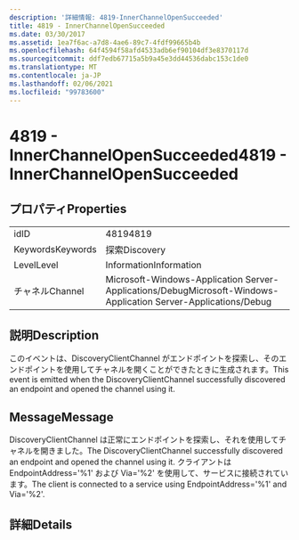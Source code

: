 ```yaml
---
description: '詳細情報: 4819-InnerChannelOpenSucceeded'
title: 4819 - InnerChannelOpenSucceeded
ms.date: 03/30/2017
ms.assetid: 1ea7f6ac-a7d8-4ae6-89c7-4fdf99665b4b
ms.openlocfilehash: 64f4594f58afd4533adb6ef90104df3e8370117d
ms.sourcegitcommit: ddf7edb67715a5b9a45e3dd44536dabc153c1de0
ms.translationtype: MT
ms.contentlocale: ja-JP
ms.lasthandoff: 02/06/2021
ms.locfileid: "99783600"
---
```

# <a name="4819---innerchannelopensucceeded"></a><span data-ttu-id="7cd29-103">4819 - InnerChannelOpenSucceeded</span><span class="sxs-lookup"><span data-stu-id="7cd29-103">4819 - InnerChannelOpenSucceeded</span></span>

## <a name="properties"></a><span data-ttu-id="7cd29-104">プロパティ</span><span class="sxs-lookup"><span data-stu-id="7cd29-104">Properties</span></span>  
  
|||  
|-|-|  
|<span data-ttu-id="7cd29-105">id</span><span class="sxs-lookup"><span data-stu-id="7cd29-105">ID</span></span>|<span data-ttu-id="7cd29-106">4819</span><span class="sxs-lookup"><span data-stu-id="7cd29-106">4819</span></span>|  
|<span data-ttu-id="7cd29-107">Keywords</span><span class="sxs-lookup"><span data-stu-id="7cd29-107">Keywords</span></span>|<span data-ttu-id="7cd29-108">探索</span><span class="sxs-lookup"><span data-stu-id="7cd29-108">Discovery</span></span>|  
|<span data-ttu-id="7cd29-109">Level</span><span class="sxs-lookup"><span data-stu-id="7cd29-109">Level</span></span>|<span data-ttu-id="7cd29-110">Information</span><span class="sxs-lookup"><span data-stu-id="7cd29-110">Information</span></span>|  
|<span data-ttu-id="7cd29-111">チャネル</span><span class="sxs-lookup"><span data-stu-id="7cd29-111">Channel</span></span>|<span data-ttu-id="7cd29-112">Microsoft-Windows-Application Server-Applications/Debug</span><span class="sxs-lookup"><span data-stu-id="7cd29-112">Microsoft-Windows-Application Server-Applications/Debug</span></span>|  
  
## <a name="description"></a><span data-ttu-id="7cd29-113">説明</span><span class="sxs-lookup"><span data-stu-id="7cd29-113">Description</span></span>  

 <span data-ttu-id="7cd29-114">このイベントは、DiscoveryClientChannel がエンドポイントを探索し、そのエンドポイントを使用してチャネルを開くことができたときに生成されます。</span><span class="sxs-lookup"><span data-stu-id="7cd29-114">This event is emitted when the DiscoveryClientChannel successfully discovered an endpoint and opened the channel using it.</span></span>  
  
## <a name="message"></a><span data-ttu-id="7cd29-115">Message</span><span class="sxs-lookup"><span data-stu-id="7cd29-115">Message</span></span>  

 <span data-ttu-id="7cd29-116">DiscoveryClientChannel は正常にエンドポイントを探索し、それを使用してチャネルを開きました。</span><span class="sxs-lookup"><span data-stu-id="7cd29-116">The DiscoveryClientChannel successfully discovered an endpoint and opened the channel using it.</span></span> <span data-ttu-id="7cd29-117">クライアントは EndpointAddress='%1' および Via='%2' を使用して、サービスに接続されています。</span><span class="sxs-lookup"><span data-stu-id="7cd29-117">The client is connected to a service using EndpointAddress='%1' and Via='%2'.</span></span>  
  
## <a name="details"></a><span data-ttu-id="7cd29-118">詳細</span><span class="sxs-lookup"><span data-stu-id="7cd29-118">Details</span></span>
